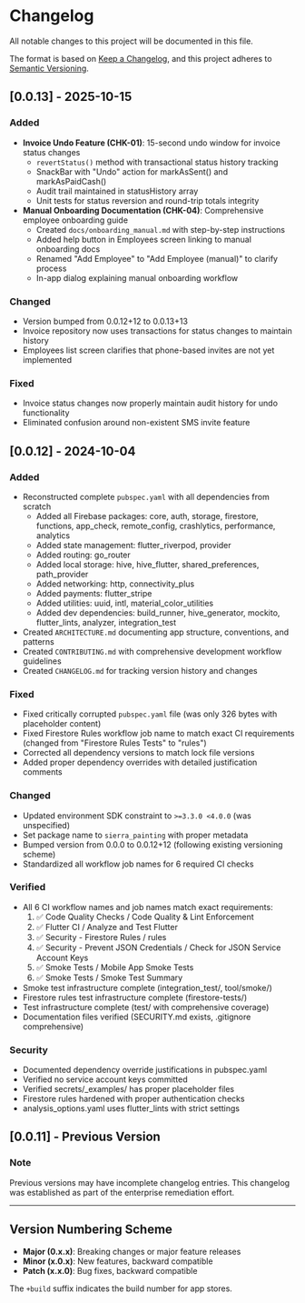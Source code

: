 # Changelog

All notable changes to this project will be documented in this file.

The format is based on [Keep a Changelog](https://keepachangelog.com/en/1.0.0/),
and this project adheres to [Semantic Versioning](https://semver.org/spec/v2.0.0.html).

## [0.0.13] - 2025-10-15

### Added
- **Invoice Undo Feature (CHK-01)**: 15-second undo window for invoice status changes
  - `revertStatus()` method with transactional status history tracking
  - SnackBar with "Undo" action for markAsSent() and markAsPaidCash()
  - Audit trail maintained in statusHistory array
  - Unit tests for status reversion and round-trip totals integrity
- **Manual Onboarding Documentation (CHK-04)**: Comprehensive employee onboarding guide
  - Created `docs/onboarding_manual.md` with step-by-step instructions
  - Added help button in Employees screen linking to manual onboarding docs
  - Renamed "Add Employee" to "Add Employee (manual)" to clarify process
  - In-app dialog explaining manual onboarding workflow

### Changed
- Version bumped from 0.0.12+12 to 0.0.13+13
- Invoice repository now uses transactions for status changes to maintain history
- Employees list screen clarifies that phone-based invites are not yet implemented

### Fixed
- Invoice status changes now properly maintain audit history for undo functionality
- Eliminated confusion around non-existent SMS invite feature

## [0.0.12] - 2024-10-04

### Added
- Reconstructed complete `pubspec.yaml` with all dependencies from scratch
  - Added all Firebase packages: core, auth, storage, firestore, functions, app_check, remote_config, crashlytics, performance, analytics
  - Added state management: flutter_riverpod, provider
  - Added routing: go_router
  - Added local storage: hive, hive_flutter, shared_preferences, path_provider
  - Added networking: http, connectivity_plus
  - Added payments: flutter_stripe
  - Added utilities: uuid, intl, material_color_utilities
  - Added dev dependencies: build_runner, hive_generator, mockito, flutter_lints, analyzer, integration_test
- Created `ARCHITECTURE.md` documenting app structure, conventions, and patterns
- Created `CONTRIBUTING.md` with comprehensive development workflow guidelines
- Created `CHANGELOG.md` for tracking version history and changes

### Fixed
- Fixed critically corrupted `pubspec.yaml` file (was only 326 bytes with placeholder content)
- Fixed Firestore Rules workflow job name to match exact CI requirements (changed from "Firestore Rules Tests" to "rules")
- Corrected all dependency versions to match lock file versions
- Added proper dependency overrides with detailed justification comments

### Changed
- Updated environment SDK constraint to `>=3.3.0 <4.0.0` (was unspecified)
- Set package name to `sierra_painting` with proper metadata
- Bumped version from 0.0.0 to 0.0.12+12 (following existing versioning scheme)
- Standardized all workflow job names for 6 required CI checks

### Verified
- All 6 CI workflow names and job names match exact requirements:
  1. ✅ Code Quality Checks / Code Quality & Lint Enforcement
  2. ✅ Flutter CI / Analyze and Test Flutter
  3. ✅ Security - Firestore Rules / rules
  4. ✅ Security - Prevent JSON Credentials / Check for JSON Service Account Keys
  5. ✅ Smoke Tests / Mobile App Smoke Tests
  6. ✅ Smoke Tests / Smoke Test Summary
- Smoke test infrastructure complete (integration_test/, tool/smoke/)
- Firestore rules test infrastructure complete (firestore-tests/)
- Test infrastructure complete (test/ with comprehensive coverage)
- Documentation files verified (SECURITY.md exists, .gitignore comprehensive)

### Security
- Documented dependency override justifications in pubspec.yaml
- Verified no service account keys committed
- Verified secrets/_examples/ has proper placeholder files
- Firestore rules hardened with proper authentication checks
- analysis_options.yaml uses flutter_lints with strict settings

## [0.0.11] - Previous Version

### Note
Previous versions may have incomplete changelog entries. This changelog was established as part of the enterprise remediation effort.

---

## Version Numbering Scheme

- **Major (0.x.x)**: Breaking changes or major feature releases
- **Minor (x.0.x)**: New features, backward compatible
- **Patch (x.x.0)**: Bug fixes, backward compatible

The `+build` suffix indicates the build number for app stores.
